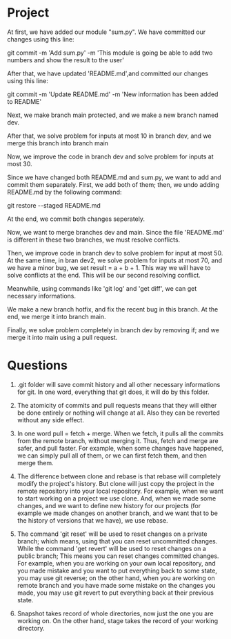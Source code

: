 # Project

At first, we have added our module "sum.py". We have committed our changes using this line:

git commit -m 'Add sum.py' -m 'This module is going be able to add two numbers and show the result to the user'

After that, we have updated 'README.md',and committed our changes using this line:

git commit -m 'Update README.md' -m 'New information has been added to README'

Next, we make branch main protected, and we make a new branch named dev.

After that, we solve problem for inputs at most 10 in branch dev, and we merge this branch into branch main

Now, we improve the code in branch dev and solve problem for inputs at most 30.

Since we have changed both README.md and sum.py, we want to add and commit them separately. First, we add both of them; then, we undo adding README.md by the following command:

git restore --staged README.md

At the end, we commit both changes seperately.

Now, we want to merge branches dev and main. Since the file 'README.md' is different in these two branches, we must resolve conflicts.

Then, we improve code in branch dev to solve problem for input at most 50. At the same time, in bran dev2, we solve problem for inputs at most 70, and we have a minor bug, we set result = a + b + 1. This way we will have to solve conflicts at the end. This will be our second resolving conflict.

Meanwhile, using commands like 'git log' and 'get diff', we can get necessary informations.

We make a new branch hotfix, and fix the recent bug in this branch. At the end, we merge it into branch main.

Finally, we solve problem completely in branch dev by removing if; and we merge it into main using a pull request.

# Questions

1. .git folder will save commit history and all other necessary informations for git. In one word, everything that git does, it will do by this folder.

2. The atomicity of commits and pull requests means that they will either be done entirely or nothing will change at all. Also they can be reverted without any side effect.

3. In one word pull = fetch + merge. When we fetch, it pulls all the commits from the remote branch, without merging it. Thus, fetch and merge are safer, and pull faster. For example, when some changes have happened, we can simply pull all of them, or we can first fetch them, and then merge them.

4. The difference between clone and rebase is that rebase will completely modify the project's history. But clone will just copy the project in the remote repository into your local repository. For example, when we want to start working on a project we use clone. And, when we made some changes, and we want to define new history for our projects (for example we made changes on another branch, and we want that to be the history of versions that we have), we use rebase.

5. The command 'git reset' will be used to reset changes on a private branch; which means, using that you can reset uncommitted changes. While the command 'get revert' will be used to reset changes on a public branch; This means you can reset changes committed changes. For example, when you are working on your own local repository, and you made mistake and you want to put everything back to some state, you may use git reverse; on the other hand, when you are working on remote branch and you have made some mistake on the changes you made, you may use git revert to put everything back at their previous state.

6. Snapshot takes record of whole directories, now just the one you are working on. On the other hand, stage takes the record of your working directory.
